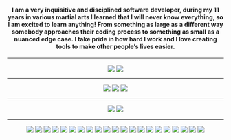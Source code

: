 <h4 align="center">  I am a very inquisitive and disciplined software developer, during my 11 years in various martial arts I learned that I will never know everything, so I am excited to learn anything! From something as large as a different way somebody approaches their coding process to something as small as a nuanced edge case. I take pride in how hard I work and I love creating tools to make other people’s lives easier. </h4><hr>
<div align="center">
  <a href="#"><img align="center" src="https://github-readme-stats.vercel.app/api?username=codingsalmon&hide=issues&count_private=true&&theme=react" /></a>
  <a href="#"><img align="center" src="https://github-readme-stats.vercel.app/api/top-langs/?username=tjpreston96&layout=compact&theme=react" /></a> 
  <hr>
  <div>
    <a href="https://www.linkedin.com/in/samuel-gemberling/"><img src="https://img.shields.io/badge/-LinkedIn-0077B5?style=flat-square&logo=LinkedIn&logoColor=white" /></a>
    <a href="https://github.com/CodingSalmon"><img src="https://img.shields.io/github/followers/CodingSalmon?color=black&label=GitHub&logo=GitHub&logoColor=white&style=flat-square" /></a>
    <a href="mailto: sgemberling@gmail.com"><img src="https://img.shields.io/badge/-Gmail-D14836?style=flat-square&logo=Gmail&logoColor=white" /></a>
  </div>
  <hr>
  <div>
      <a href="#"><img src="https://img.shields.io/badge/-MacOS-999999?style=flat-square&logo=Apple&logoColor=white" /></a>
      <a href="#"><img src="https://img.shields.io/badge/-Windows-0078D6?style=flat-square&logo=Windows&logoColor=white" /></a>
  </div>
  <hr>
  <div>
      <a href="#"><img src="https://img.shields.io/badge/-HTML5-E34F26?style=flat-square&logo=html5&logoColor=white" /></a>
      <a href="#"><img src="https://img.shields.io/badge/-CSS3-1572B6?style=flat-square&logo=css3" /></a>
      <a href="#"><img src="https://img.shields.io/badge/-JavaScript-F7DF1E?style=flat-square&logo=javascript&logoColor=black" /></a>
      <a href="#"><img src="https://img.shields.io/badge/-React-61DAFB?style=flat-square&logo=React&logoColor=black" /></a>
      <a href="#"><img src="https://img.shields.io/badge/-NodeJS-339933?style=flat-square&logo=Node.js&logoColor=white" /></a>
      <a href="#"><img src="https://img.shields.io/badge/-Python3-3776AB?style=flat-square&logo=Python&logoColor=white" /></a>
      <a href="#"><img src="https://img.shields.io/badge/-Django-092E20?style=flat-square&logo=django" /></a>
      <a href="#"><img src="https://img.shields.io/badge/-PostgreSQL-336791?style=flat-square&logo=postgresql" /></a>
      <a href="#"><img src="https://img.shields.io/badge/-MongoDB-white?style=flat-square&logo=mongodb" /></a>
      <a href="#"><img src="https://img.shields.io/badge/-Bootstrap-563D7C?style=flat-square&logo=bootstrap" /></a>
      <a href="#"><img src="https://img.shields.io/badge/-Material_UI-0081CB?style=flat-square&logo=material-ui" /></a>
      <a href="#"><img src="https://img.shields.io/badge/-Git-black?style=flat-square&logo=git" /></a>
      <a href="#"><img src="https://img.shields.io/badge/-Postman-FF6C37?style=flat-square&logo=Postman&logoColor=white" /></a>
      <a href="#"><img src="https://img.shields.io/badge/-Heroku-430098?style=flat-square&logo=heroku" /></a>
      <a href="#"><img src="https://img.shields.io/badge/-Excel-217346?style=flat-square&logo=Microsoft-Excel&logoColor=white" /></a>
      <a href="#"><img src="https://img.shields.io/badge/-Markdown-000000?style=flat-square&logo=Markdown&logoColor=white" /></a>
      <a href="#"><img src="https://img.shields.io/badge/-Trello-0079BF?style=flat-square&logo=Trello&logoColor=white" /></a>
      <a href="#"><img src="https://img.shields.io/badge/-VS_Code-007ACC?style=flat-square&logo=visual-studio-code" /></a>
      <a href="#"><img src="https://img.shields.io/badge/-Slack-4A154B?style=flat-square&logo=slack" /></a>
      <a href="#"><img src="https://img.shields.io/badge/-Zoom-2D8CFF?style=flat-square&logo=zoom&logoColor=white" /></a>
      <a href="#"><img src="https://img.shields.io/badge/-MySQL-4479A1?style=flat-square&logo=MySQL" /></a>
    </div>
</div>
